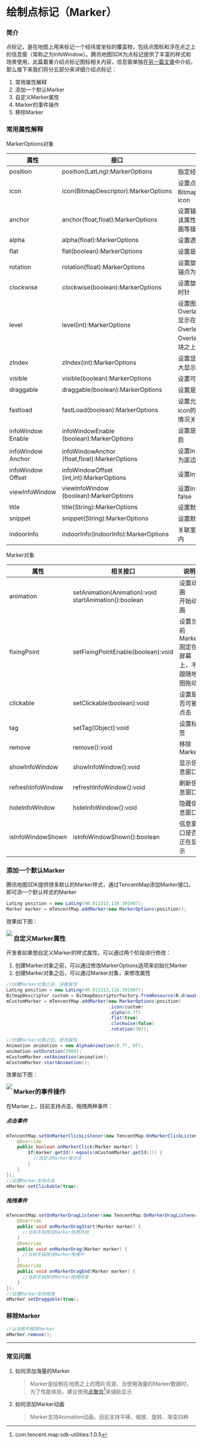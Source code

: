 # 绘制点标记（Marker）

### 简介

点标记，是在地图上用来标记一个经纬度坐标的覆盖物，包括点图标和浮在点之上的信息窗（常称之为InfoWindow）。腾讯地图SDK为点标记提供了丰富的样式和场景使用，此篇着重介绍点标记图标相关内容，信息窗单独在[另一篇文章](./infoWindow.html)中介绍，那么接下来我们将分五部分来详细介绍点标记：

1. 常用属性解释
2. 添加一个默认Marker
3. 自定义Marker属性
4. Marker的事件操作
5. 移除Marker

### 常用属性解释

MarkerOptions对象

| 属性                  | 接口                                             | 说明                                                         |
| --------------------- | ------------------------------------------------ | ------------------------------------------------------------ |
| position              | position(LatLng):MarkerOptions                   | 指定经纬度坐标，必填参数                                     |
| icon                  | icon(BitmapDescriptor):MarkerOptions             | 设置点图标样式，默认为系统图标，使用BitmapDescriptorFactory创建自定义的icon |
| anchor                | anchor(float,float):MarkerOptions                | 设置锚点，默认为(0.5,0.5)为图标中心，该属性影响Marker的位置、旋转、变形动画等操作 |
| alpha                 | alpha(float):MarkerOptions                       | 设置透明度，默认1不透明                                      |
| flat                  | flat(boolean):MarkerOptions                      | 设置是否支持3D悬浮，默认false                                |
| rotation              | rotation(float):MarkerOptions                    | 设置旋转角度，默认为0，旋转中心点以锚点为中心                |
| clockwise             | clockwise(boolean):MarkerOptions                 | 设置旋转方向是否顺时针，默认true为顺时针                     |
| level                 | level(int):MarkerOptions                         | 设置图层级别，默认OverlayLevel.OverlayLevelAboveLabels显示在所有POI之上，还可以设置为OverlayLevelAboveBuildings、OverlayLevelAboveRoads，分别是在楼块之上POI之下、在道路之上楼块之下 |
| zIndex                | zIndex(int):MarkerOptions                        | 设置显示顺序，在相同level情况下，值越大显示越靠近顶部        |
| visible               | visible(boolean):MarkerOptions                   | 设置可见性，默认可见                                         |
| draggable             | draggable(boolean):MarkerOptions                 | 设置是否支持拖拽，默认false                                  |
| fastload              | fastLoad(boolean):MarkerOptions                  | 设置允许快速加载模式，默认true，影响icon的更新性能，建议在频繁更新icon的情况关闭此模式 |
| infoWindow<br/>Enable | infoWindowEnable<br/>(boolean):MarkerOptions     | 设置是否开启InfoWindow，默认true为开启                       |
| infoWindow<br/>Anchor | infoWindowAnchor<br/>(float,float):MarkerOptions | 设置InfoWindow的锚点，默认为(0.5,1)为底边中心点              |
| infoWindow<br/>Offset | infoWindowOffset<br/>(int,int):MarkerOptions     | 设置InfoWindow的偏移量                                       |
| viewInfoWindow        | viewInfoWindow<br />(boolean):MarkerOptions      | 设置InfoWindow类型为View，默认为false                        |
| title                 | title(String):MarkerOptions                      | 设置默认InfoWindow的标题                                     |
| snippet               | snippet(String):MarkerOptions                    | 设置默认InfoWindow的描述                                     |
| indoorInfo            | indoorInfo(IndoorInfo):MarkerOptions             | 关联室内建筑，将Marker显示在室内楼层内                       |

Marker对象

| 属性              | 相关接口                                                  | 说明                                       |
| ----------------- | --------------------------------------------------------- | ------------------------------------------ |
| animation         | setAnimation(Animation):void<br/>startAnimation():boolean | 设置动画<br />开始动画                     |
| fixingPoint       | setFixingPointEnable(boolean):void                        | 设置当前Marker固定在屏幕上，不跟随地图拖动 |
| clickable         | setClickable(boolean):void                                | 设置是否可被点击                           |
| tag               | setTag(Object):void                                       | 设置标签                                   |
| remove            | remove():void                                             | 移除Marker                                 |
| showInfoWindow    | showInfoWindow():void                                     | 显示信息窗口                               |
| refreshInfoWindow | refreshInfoWindow():void                                  | 刷新信息窗口                               |
| hideInfoWindow    | hideInfoWindow():void                                     | 隐藏信息窗口                               |
| isInfoWindowShown | isInfoWindowShown():boolean                               | 信息窗口是否正在显示                       |

### 添加一个默认Marker

腾讯地图SDK提供很多默认的Marker样式，通过TencentMap添加Marker接口，即可添一个默认样式的Marker

```java
LatLng position = new LatLng(40.011313,116.391907);
Marker marker = mTencentMap.addMarker(new MarkerOptions(position));
```

效果如下图：

<img src="../images/overlay/marker.png" align='left'>

### 自定义Marker属性

开发者如果想自定义Marker的样式属性，可以通过两个阶段进行修改：

1. 创建Marker对象之前，可以通过修改MarkerOptions选项来初始化Marker 
2. 创建Marker对象之后，可以通过Marker对象，来修改属性

```java
//创建Marker对象之前，设置属性
LatLng position = new LatLng(40.011313,116.391907);
BitmapDescriptor custom = BitmapDescriptorFactory.fromResource(R.drawable.marker);
mCustomMarker = mTencentMap.addMarker(new MarkerOptions(position)
                                      .icon(custom)
                                      .alpha(0.7f)
                                      .flat(true)
                                      .clockwise(false)
                                      .rotation(30));
```

```java
//创建Marker对象之后，修改属性
Animation animation = new AlphaAnimation(0.7f, 0f);
animation.setDuration(2000);
mCustomMarker.setAnimation(animation);
mCustomMarker.startAnimation();
```

效果如下图：

<img src="../images/overlay/marker_custom.png" align='left'>

###  Marker的事件操作

在Marker上，目前支持点击、拖拽两种事件：

##### 点击事件

```java
mTencentMap.setOnMarkerClickListener(new TencentMap.OnMarkerClickListener(){
    @Override
    public boolean onMarkerClick(Marker marker) {
      	if(marker.getId().equals(mCustomMarker.getId())) {
          //自定义Marker被点击
        }
    }
});
//设置Marker支持点击
mMarker.setClickable(true);
```

##### 拖拽事件

```java
mTencentMap.setOnMarkerDragListener(new TencentMap.OnMarkerDragListener(){
    @Override
    public void onMarkerDragStart(Marker marker) {
      //当前手指按住Marker拖拽开始
    }
    @Override
    public void onMarkerDrag(Marker marker) {
      //当前手指按住Marker拖拽中
    }
    @Override
    public void onMarkerDragEnd(Marker marker) {
      //当前手指按住Marker拖拽结束
    }
});
//设置Marker支持拖拽
mMarker.setDraggable(true);
```

### 移除Marker

```java
//从地图中移除Marker
mMarker.remove();
```

-----

### 常见问题

1. 如何添加海量的Marker

   > Marker是绘制在地图之上的图片资源，当使用海量的Marker数据时，为了性能体验，建议使用[点聚合](https://lbs.qq.com/android_v1/guide-3d.html#link-twelve)[^1.0.5]来辅助显示
   
2. 如何添加Marker动画

   > Marker支持Animation动画，目前支持平移、缩放、旋转、渐变四种

[^1.0.5]: com.tencent.map:sdk-utilities:1.0.5

